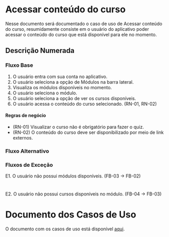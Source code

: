 # Acessar conteúdo do curso

Nesse documento será documentado o caso de uso de Acessar conteúdo do curso, resumidamente consiste em o usuário do aplicativo poder acessar o conteúdo do curso que está disponível para ele no momento.

## Descrição Numerada

### Fluxo Base

1. O usuário entra com sua conta no aplicativo.
2. O usuário seleciona a opção de Módulos na barra lateral.
3. Visualiza os módulos disponíveis no momento.
4. O usuário seleciona o módulo.
5. O usuário seleciona a opção de ver os cursos disponíveis.
6. O usuário acessa o conteúdo do curso selecionado. (RN-01, RN-02)

#### Regras de negócio

* (RN-01) Visualizar o curso não é obrigatório para fazer o quiz.
* (RN-02) O conteúdo do curso deve ser disponibilizado por meio de link externos.

### Fluxo Alternativo

### Fluxos de Exceção

E1. O usuário não possui módulos disponíveis. (FB-03 -> FB-02)<br>

# 

E2. O usuário não possui cursos disponíveis no módulo. (FB-04 -> FB-03)<br>

# Documento dos Casos de Uso

O documento com os casos de uso está disponível [aqui](https://lucid.app/lucidchart/2177ac08-1b4a-401c-9047-ee3df682c233/edit?invitationId=inv_31318015-e18b-4767-9aa8-2501d5bbfde3&page=0_0#).